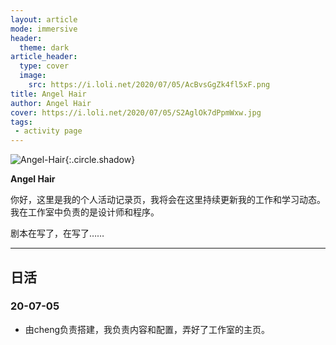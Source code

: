 ```yaml
---
layout: article
mode: immersive
header:
  theme: dark
article_header:
  type: cover
  image:
    src: https://i.loli.net/2020/07/05/AcBvsGgZk4fl5xF.png
title: Angel Hair
author: Angel Hair
cover: https://i.loli.net/2020/07/05/S2AglOk7dPpmWxw.jpg
tags:
 - activity page
---
```


![Angel-Hair](https://i.loli.net/2020/07/05/S2AglOk7dPpmWxw.jpg){:.circle.shadow}

**Angel Hair**

你好，这里是我的个人活动记录页，我将会在这里持续更新我的工作和学习动态。我在工作室中负责的是设计师和程序。

剧本在写了，在写了……

<!--more-->

---

## 日活

### 20-07-05

* 由cheng负责搭建，我负责内容和配置，弄好了工作室的主页。
